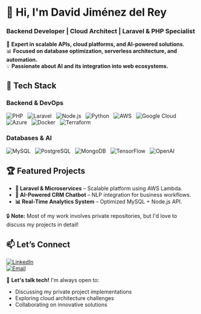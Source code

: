 # 👋 Hi, I'm **David Jiménez del Rey**  

### **Backend Developer | Cloud Architect | Laravel & PHP Specialist**  

🚀 **Expert in scalable APIs, cloud platforms, and AI-powered solutions.**  
📊 **Focused on database optimization, serverless architecture, and automation.**  
💡 **Passionate about AI and its integration into web ecosystems.**  

## 🔧 **Tech Stack**  

### **Backend & DevOps**  
![PHP](https://img.shields.io/badge/PHP-777BB4?style=flat&logo=php&logoColor=white) &nbsp;
![Laravel](https://img.shields.io/badge/Laravel-FF2D20?style=flat&logo=laravel&logoColor=white) &nbsp;
![Node.js](https://img.shields.io/badge/Node.js-339933?style=flat&logo=node.js&logoColor=white) &nbsp;
![Python](https://img.shields.io/badge/Python-3776AB?style=flat&logo=python&logoColor=white) &nbsp;
![AWS](https://img.shields.io/badge/AWS-232F3E?style=flat&logo=amazon-aws&logoColor=white) &nbsp;
![Google Cloud](https://img.shields.io/badge/Google_Cloud-4285F4?style=flat&logo=google-cloud&logoColor=white) &nbsp;
![Azure](https://img.shields.io/badge/Azure-0078D4?style=flat&logo=microsoft-azure&logoColor=white) &nbsp;
![Docker](https://img.shields.io/badge/Docker-2496ED?style=flat&logo=docker&logoColor=white) &nbsp;
![Terraform](https://img.shields.io/badge/Terraform-623CE4?style=flat&logo=terraform&logoColor=white) &nbsp;

### **Databases & AI**  
![MySQL](https://img.shields.io/badge/MySQL-4479A1?style=flat&logo=mysql&logoColor=white) &nbsp;
![PostgreSQL](https://img.shields.io/badge/PostgreSQL-4169E1?style=flat&logo=postgresql&logoColor=white) &nbsp;
![MongoDB](https://img.shields.io/badge/MongoDB-47A248?style=flat&logo=mongodb&logoColor=white) &nbsp;
![TensorFlow](https://img.shields.io/badge/TensorFlow-FF6F00?style=flat&logo=tensorflow&logoColor=white) &nbsp;
![OpenAI](https://img.shields.io/badge/OpenAI-412991?style=flat&logo=openai&logoColor=white) &nbsp;

## 🏆 **Featured Projects**  
- **🛒 Laravel & Microservices** – Scalable platform using AWS Lambda.  
- **🤖 AI-Powered CRM Chatbot** – NLP integration for business workflows.  
- **📊 Real-Time Analytics System** – Optimized MySQL + Node.js API.  

🔒 **Note:** Most of my work involves private repositories, but I'd love to discuss my projects in detail!  

## 📫 **Let’s Connect**  
[![LinkedIn](https://img.shields.io/badge/LinkedIn-0077B5?style=flat&logo=linkedin&logoColor=white)](https://www.linkedin.com/in/davidjimenezdelrey/)  
[![Email](https://img.shields.io/badge/Email-D14836?style=flat&logo=gmail&logoColor=white)](mailto:your-email@example.com)  

💬 **Let's talk tech!** I'm always open to:  
- Discussing my private project implementations  
- Exploring cloud architecture challenges  
- Collaborating on innovative solutions  
